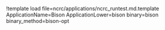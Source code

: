 !template load file=ncrc/applications/ncrc_runtest.md.template ApplicationName=Bison ApplicationLower=bison binary=bison binary_method=bison-opt
